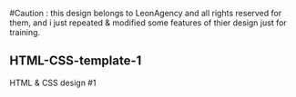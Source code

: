 #Caution : this design belongs to LeonAgency and all rights reserved for them, and i just repeated  & modified some features of thier design just for training.
## HTML-CSS-template-1
HTML &amp; CSS design #1
